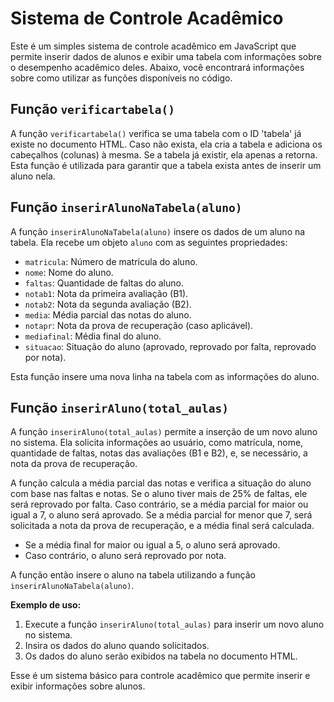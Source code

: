 # Sistema de Controle Acadêmico

Este é um simples sistema de controle acadêmico em JavaScript que permite inserir dados de alunos e exibir uma tabela com informações sobre o desempenho acadêmico deles. Abaixo, você encontrará informações sobre como utilizar as funções disponíveis no código.

## Função `verificartabela()`

A função `verificartabela()` verifica se uma tabela com o ID 'tabela' já existe no documento HTML. Caso não exista, ela cria a tabela e adiciona os cabeçalhos (colunas) à mesma. Se a tabela já existir, ela apenas a retorna. Esta função é utilizada para garantir que a tabela exista antes de inserir um aluno nela.

## Função `inserirAlunoNaTabela(aluno)`

A função `inserirAlunoNaTabela(aluno)` insere os dados de um aluno na tabela. Ela recebe um objeto `aluno` com as seguintes propriedades:

- `matricula`: Número de matrícula do aluno.
- `nome`: Nome do aluno.
- `faltas`: Quantidade de faltas do aluno.
- `notab1`: Nota da primeira avaliação (B1).
- `notab2`: Nota da segunda avaliação (B2).
- `media`: Média parcial das notas do aluno.
- `notapr`: Nota da prova de recuperação (caso aplicável).
- `mediafinal`: Média final do aluno.
- `situacao`: Situação do aluno (aprovado, reprovado por falta, reprovado por nota).

Esta função insere uma nova linha na tabela com as informações do aluno.

## Função `inserirAluno(total_aulas)`

A função `inserirAluno(total_aulas)` permite a inserção de um novo aluno no sistema. Ela solicita informações ao usuário, como matrícula, nome, quantidade de faltas, notas das avaliações (B1 e B2), e, se necessário, a nota da prova de recuperação.

A função calcula a média parcial das notas e verifica a situação do aluno com base nas faltas e notas. Se o aluno tiver mais de 25% de faltas, ele será reprovado por falta. Caso contrário, se a média parcial for maior ou igual a 7, o aluno será aprovado. Se a média parcial for menor que 7, será solicitada a nota da prova de recuperação, e a média final será calculada.

- Se a média final for maior ou igual a 5, o aluno será aprovado.
- Caso contrário, o aluno será reprovado por nota.

A função então insere o aluno na tabela utilizando a função `inserirAlunoNaTabela(aluno)`.

**Exemplo de uso:**
1. Execute a função `inserirAluno(total_aulas)` para inserir um novo aluno no sistema.
2. Insira os dados do aluno quando solicitados.
3. Os dados do aluno serão exibidos na tabela no documento HTML.

Esse é um sistema básico para controle acadêmico que permite inserir e exibir informações sobre alunos.
